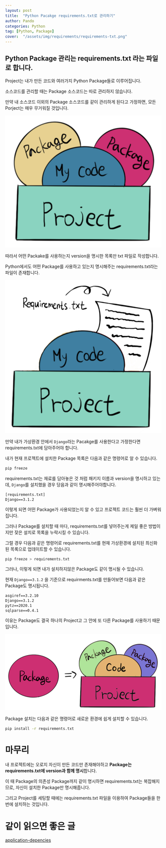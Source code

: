```yaml
---
layout: post
title:  "Python Pacakge requirements.txt로 관리하기"
author: Pando
categories: Python
tag: [Python, Package]
cover:  "/assets/img/requirements/requirements-txt.png"
---
```


## Python Package 관리는 requirements.txt 라는 파일로 합니다.

Project는 내가 만든 코드와 여러가지 Python Package들로 이루어집니다.

소스코드를 관리할 때는 Package 소스코드는 따로 관리하지 않습니다.

만약 내 소스코드 이외의 Package 소스코드를 같이 관리하게 된다고 가정하면, 모든 Porject는 매우 무거워질 것입니다.

![project](/assets/img/requirements/project.png)

따라서 어떤 Packake를 사용하는지 version을 명시한 목록만 txt 파일로 작성합니다.

Python에서도 어떤 Package를 사용하고 있는지 명시해주는 requirements.txt라는 파일이 존재합니다.

![requirements.txt](/assets/img/requirements/requirements-txt.png)

만약 내가 가상환경 안에서 `Django`라는 Pacakge를 사용한다고 가정한다면 requirements.txt에 담아주어야 합니다.

내가 현재 프로젝트에 설치한 Package 목록은 다음과 같은 명령어로 알 수 있습니다. 

```bash
pip freeze
```

requirements.txt는 재료를 담아놓은 것 처럼 패키지 이름과 version을 명시하고 있는데, `Django`를 설치했을 경우 당음과 같이 명시해주어야합니다.

```
[requirements.txt]
Django==3.1.2
```

이렇게 되면 어떤 Package가 사용되었는지 알 수 있고 프로젝트 코드는 훨씬 더 가벼워집니다.

그러나 Package를 설치할 때 마다, requirements.txt를 넣어주는게 제일 좋은 방법이지만 잦은 설치로 목록을 누락시킬 수 있습니다. 

그럴 경우 다음과 같은 명령어로 requirements.txt를 현재 가상환경에 설치된 최신화된 목록으로 업데이트할 수 있습니다.

```bash
pip freeze > requirements.txt
```

그러나, 이렇게 되면 내가 설치하지않은 Package도 같이 명시될 수 있습니다.

현재 `Django==3.1.2` 을 기준으로 requirments.txt를 만들어보면 다음과 같은 Package도 명시됩니다.

```
asgiref==3.2.10
Django==3.1.2
pytz==2020.1
sqlparse==0.4.1
```

이유는 Package도 결국 하나의 Project고 그 안에 또 다른 Package를 사용하기 때문입니다.

![package](/assets/img/requirements/package.png)

Package 설치는 다음과 같은 명령어로 새로운 환경에 쉽게 설치할 수 있습니다.

```bash
pip install -r requirements.txt
```

# 마무리

내 프로젝트에는 오로지 자신이 만든 코드만 존재해야하고 **Package는 requirements.txt에 version과 함께 명시**합니다.

이 때 Package의 의존성 Package까지 같이 명시하면 requirements.txt는 복잡해지므로, 자신이 설치한 Package만 명시해줍니다.

그리고 Project를 세팅할 때에는 requirements.txt 파일을 이용하여 Package들을 한번에 설치하는 것입니다.

# 같이 읽으면 좋은 글
<a href="https://www.fullstackpython.com/application-dependencies.html" target="_blank">application-depencies</a>